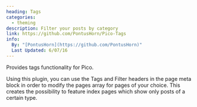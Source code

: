 ```yaml
---
heading: Tags
categories:
  - theming
description: Filter your posts by category
link: https://github.com/PontusHorn/Pico-Tags
info:
  By: "[PontusHorn](https://github.com/PontusHorn)"
  Last Updated: 6/07/16
---
```


Provides tags functionality for Pico.

Using this plugin, you can use the Tags and Filter headers in the page meta block in order to modify the pages array for pages of your choice. This creates the possibility to feature index pages which show only posts of a certain type.
